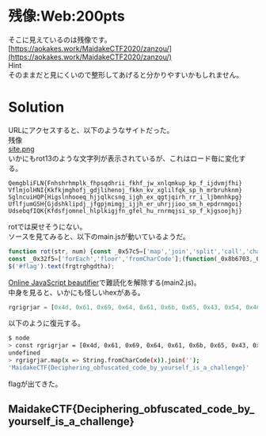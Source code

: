 # 残像:Web:200pts
そこに見えているのは残像です。 [https://aokakes.work/MaidakeCTF2020/zanzou/](https://aokakes.work/MaidakeCTF2020/zanzou/)  
Hint  
そのままだと見にくいので整形してあげると分かりやすいかもしれません。  

# Solution
URLにアクセスすると、以下のようなサイトだった。  
残像  
[site.png](site/site.png)  
いかにもrot13のような文字列が表示されているが、これはロード毎に変化する。  
```text
QemgbliFLN{Fnhshrhmplk_fhpsqdhrii_fkhf_jw_xnlqmkup_kp_f_ijdvmjfhi}
VflmjolHNI{Kkfkjmghofj_gdjlihenoj_fkkn_kv_xglilfqk_sp_h_mrbruhknm}
SglncuiHQP{Higslnhooeq_hjjqlkcsng_ijgh_ex_qgtjqirh_rr_i_ljbmnhkpg}
UflfjumGSH{Gjdshklipdj_jfgpjmimgj_ijjh_er_uhrjjioo_sm_h_epdrnmgoi}
UdsebqfIQK{Kfdsfjomnel_hlplkigjfn_gfel_hu_rnrmqjsi_sp_f_kjgsoojhj}
```
rotでは戻せそうにない。  
ソースを見てみると、以下のmain.jsが動いているようだ。  
```JavaScript:main.js
function rot(str, num) {const _0x57c5=['map','join','split','call','charCodeAt','fromCharCode'];(function(_0x2715ea,_0x57c505){const _0x5c66c7=function(_0x36a3ac){while(--_0x36a3ac){_0x2715ea['push'](_0x2715ea['shift']());}};_0x5c66c7(++_0x57c505);}(_0x57c5,0x74));const _0x5c66=function(_0x2715ea,_0x57c505){_0x2715ea=_0x2715ea-0x0;let _0x5c66c7=_0x57c5[_0x2715ea];return _0x5c66c7;};const _0x2feb07=_0x5c66;let i=[];i=str[_0x2feb07('0x0')]('');return i[_0x2feb07('0x4')][_0x2feb07('0x1')](i,function(_0x36a3ac){const _0x25d8c5=_0x2feb07;x=_0x36a3ac[_0x25d8c5('0x2')](0x0);if(0x41<=x&&x<0x4e||0x61<=x&&x<0x6e)return String[_0x25d8c5('0x3')](x+num);else{if(0x4e<=x&&x<=0x5a||0x6e<=x&&x<=0x7a)return String[_0x25d8c5('0x3')](x-num);}return String[_0x25d8c5('0x3')](x);})[_0x2feb07('0x5')]('');return i;}
const _0x32f5=['forEach','floor','fromCharCode'];(function(_0x8b6703,_0x32f579){const _0x55c0f1=function(_0x213f5c){while(--_0x213f5c){_0x8b6703['push'](_0x8b6703['shift']());}};_0x55c0f1(++_0x32f579);}(_0x32f5,0x16c));const _0x55c0=function(_0x8b6703,_0x32f579){_0x8b6703=_0x8b6703-0x0;let _0x55c0f1=_0x32f5[_0x8b6703];return _0x55c0f1;};const _0x3d349f=_0x55c0,rgrigrjar=[0x4d,0x61,0x69,0x64,0x61,0x6b,0x65,0x43,0x54,0x46,0x7b,0x44,0x65,0x63,0x69,0x70,0x68,0x65,0x72,0x69,0x6e,0x67,0x5f,0x6f,0x62,0x66,0x75,0x73,0x63,0x61,0x74,0x65,0x64,0x5f,0x63,0x6f,0x64,0x65,0x5f,0x62,0x79,0x5f,0x79,0x6f,0x75,0x72,0x73,0x65,0x6c,0x66,0x5f,0x69,0x73,0x5f,0x61,0x5f,0x63,0x68,0x61,0x6c,0x6c,0x65,0x6e,0x67,0x65,0x7d];let frgtrghgdtha='';rgrigrjar[_0x3d349f('0x2')](_0x213f5c=>{const _0x305999=_0x3d349f,_0x222ace=Math[_0x305999('0x0')](Math['random']()*0xa)+0x1;frgtrghgdtha+=rot(String[_0x305999('0x1')](_0x213f5c),_0x222ace);});
$('#flag').text(frgtrghgdtha);
```
[Online JavaScript beautifier](https://beautifier.io/)で難読化を解除する(main2.js)。  
中身を見ると、いかにも怪しいhexがある。  
```JavaScript
rgrigrjar = [0x4d, 0x61, 0x69, 0x64, 0x61, 0x6b, 0x65, 0x43, 0x54, 0x46, 0x7b, 0x44, 0x65, 0x63, 0x69, 0x70, 0x68, 0x65, 0x72, 0x69, 0x6e, 0x67, 0x5f, 0x6f, 0x62, 0x66, 0x75, 0x73, 0x63, 0x61, 0x74, 0x65, 0x64, 0x5f, 0x63, 0x6f, 0x64, 0x65, 0x5f, 0x62, 0x79, 0x5f, 0x79, 0x6f, 0x75, 0x72, 0x73, 0x65, 0x6c, 0x66, 0x5f, 0x69, 0x73, 0x5f, 0x61, 0x5f, 0x63, 0x68, 0x61, 0x6c, 0x6c, 0x65, 0x6e, 0x67, 0x65, 0x7d];
```
以下のように復元する。  
```bash
$ node
> const rgrigrjar = [0x4d, 0x61, 0x69, 0x64, 0x61, 0x6b, 0x65, 0x43, 0x54, 0x46, 0x7b, 0x44, 0x65, 0x63, 0x69, 0x70, 0x68, 0x65, 0x72, 0x69, 0x6e, 0x67, 0x5f, 0x6f, 0x62, 0x66, 0x75, 0x73, 0x63, 0x61, 0x74, 0x65, 0x64, 0x5f, 0x63, 0x6f, 0x64, 0x65, 0x5f, 0x62, 0x79, 0x5f, 0x79, 0x6f, 0x75, 0x72, 0x73, 0x65, 0x6c, 0x66, 0x5f, 0x69, 0x73, 0x5f, 0x61, 0x5f, 0x63, 0x68, 0x61, 0x6c, 0x6c, 0x65, 0x6e, 0x67, 0x65, 0x7d];
undefined
> rgrigrjar.map(x => String.fromCharCode(x)).join('');
'MaidakeCTF{Deciphering_obfuscated_code_by_yourself_is_a_challenge}'
```
flagが出てきた。  

## MaidakeCTF{Deciphering_obfuscated_code_by_yourself_is_a_challenge}